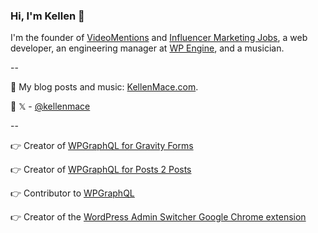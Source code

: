 ### Hi, I'm Kellen 👋

I'm the founder of [VideoMentions](https://videomentions.com) and [Influencer Marketing Jobs](https://influencermarketingjobs.net/), a web developer, an engineering manager at [WP Engine](https://wpengine.com), and a musician.

--

🔗 My blog posts and music: [KellenMace.com](https://kellenmace.com).

🔗 𝕏 - [@kellenmace](https://twitter.com/kellenmace)

--

👉 Creator of [WPGraphQL for Gravity Forms](https://github.com/harness-software/wp-graphql-gravity-forms)

👉 Creator of [WPGraphQL for Posts 2 Posts](https://github.com/harness-software/wp-graphql-posts-to-posts)

👉 Contributor to [WPGraphQL](https://www.wpgraphql.com/)

👉 Creator of the [WordPress Admin Switcher Google Chrome extension](https://chrome.google.com/webstore/detail/wordpress-admin-switcher/pgjihalgddfomcjjpiafhppegjajpkac)
